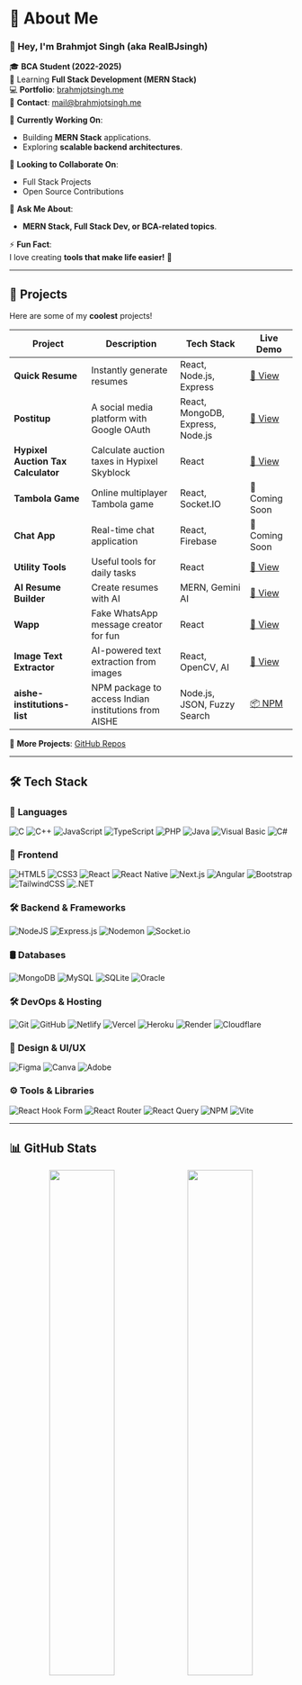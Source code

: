 # 💫 About Me  
### 👋 Hey, I'm **Brahmjot Singh** (aka **RealBJsingh**)  

🎓 **BCA Student (2022-2025)**  
🌱 Learning **Full Stack Development (MERN Stack)**  
💻 **Portfolio**: [brahmjotsingh.me](https://brahmjotsingh.me)  
📧 **Contact**: [mail@brahmjotsingh.me](mailto:mail@brahmjotsingh.me)  

🔭 **Currently Working On**:  
- Building **MERN Stack** applications.  
- Exploring **scalable backend architectures**.  

🤝 **Looking to Collaborate On**:  
- Full Stack Projects  
- Open Source Contributions  

💬 **Ask Me About**:  
- **MERN Stack, Full Stack Dev, or BCA-related topics**.  

⚡ **Fun Fact**:  
I love creating **tools that make life easier!** 🚀  

---

## 🚀 Projects  
Here are some of my **coolest** projects!  

| Project                            | Description                                          | Tech Stack                       | Live Demo                                                       |
| ---------------------------------- | ---------------------------------------------------- | -------------------------------- | --------------------------------------------------------------- |
| **Quick Resume**                   | Instantly generate resumes                           | React, Node.js, Express          | [🔗 View](https://quickresumehack.netlify.app/)                 |
| **Postitup**                       | A social media platform with Google OAuth            | React, MongoDB, Express, Node.js | [🔗 View](https://postitup.netlify.app/)                        |
| **Hypixel Auction Tax Calculator** | Calculate auction taxes in Hypixel Skyblock          | React                            | [🔗 View](https://auction-tax.netlify.app/)                     |
| **Tambola Game**                   | Online multiplayer Tambola game                      | React, Socket.IO                 | 🔗 Coming Soon                                                  |
| **Chat App**                       | Real-time chat application                           | React, Firebase                  | 🔗 Coming Soon                                                  |
| **Utility Tools**                  | Useful tools for daily tasks                         | React                            | [🔗 View](https://tools-utility.netlify.app/)                   |
| **AI Resume Builder**              | Create resumes with AI                               | MERN, Gemini AI                  | [🔗 View](https://aibuildresume.netlify.app/)                   |
| **Wapp**                           | Fake WhatsApp message creator for fun                | React                            | [🔗 View](https://fakemessagetoolwhats-app.netlify.app/)        |
| **Image Text Extractor**           | AI-powered text extraction from images               | React, OpenCV, AI                | [🔗 View](https://image-text-extractor2.vercel.app/)            |
| **aishe-institutions-list**        | NPM package to access Indian institutions from AISHE | Node.js, JSON, Fuzzy Search      | [📦 NPM](https://www.npmjs.com/package/aishe-institutions-list) |




🔗 **More Projects**: [GitHub Repos](https://github.com/BrahmjotSingh0)  

---

## 🛠️ **Tech Stack**  

### 🚀 **Languages**  
![C](https://img.shields.io/badge/c-%2300599C.svg?style=flat&logo=c&logoColor=white) ![C++](https://img.shields.io/badge/c++-%2300599C.svg?style=flat&logo=c%2B%2B&logoColor=white) ![JavaScript](https://img.shields.io/badge/javascript-%23323330.svg?style=flat&logo=javascript&logoColor=%23F7DF1E) ![TypeScript](https://img.shields.io/badge/typescript-%23007ACC.svg?style=flat&logo=typescript&logoColor=white) ![PHP](https://img.shields.io/badge/php-%23777BB4.svg?style=flat&logo=php&logoColor=white) ![Java](https://img.shields.io/badge/java-%23ED8B00.svg?style=flat&logo=java&logoColor=white) ![Visual Basic](https://img.shields.io/badge/Visual%20Basic-%23512BD4.svg?style=flat&logo=dot-net&logoColor=white) ![C#](https://img.shields.io/badge/C%23-239120?style=flat&logo=c-sharp&logoColor=white)  

### 🎨 **Frontend**  
![HTML5](https://img.shields.io/badge/html5-%23E34F26.svg?style=flat&logo=html5&logoColor=white) ![CSS3](https://img.shields.io/badge/css3-%231572B6.svg?style=flat&logo=css3&logoColor=white) ![React](https://img.shields.io/badge/react-%2320232a.svg?style=flat&logo=react&logoColor=%2361DAFB) ![React Native](https://img.shields.io/badge/react_native-%2320232a.svg?style=flat&logo=react&logoColor=%2361DAFB) ![Next.js](https://img.shields.io/badge/Next-black?style=flat&logo=next.js&logoColor=white) ![Angular](https://img.shields.io/badge/angular-%23DD0031.svg?style=flat&logo=angular&logoColor=white) ![Bootstrap](https://img.shields.io/badge/bootstrap-%238511FA.svg?style=flat&logo=bootstrap&logoColor=white) ![TailwindCSS](https://img.shields.io/badge/tailwindcss-%2338B2AC.svg?style=flat&logo=tailwind-css&logoColor=white) ![.NET](https://img.shields.io/badge/.NET-512BD4?style=flat&logo=dot-net&logoColor=white)  

### 🛠 **Backend & Frameworks**  
![NodeJS](https://img.shields.io/badge/node.js-6DA55F?style=flat&logo=node.js&logoColor=white) ![Express.js](https://img.shields.io/badge/express.js-%23404d59.svg?style=flat&logo=express&logoColor=%2361DAFB) ![Nodemon](https://img.shields.io/badge/NODEMON-%23323330.svg?style=flat&logo=nodemon&logoColor=%BBDEAD) ![Socket.io](https://img.shields.io/badge/Socket.io-black?style=flat&logo=socket.io&badgeColor=010101)  

### 🛢 **Databases**  
![MongoDB](https://img.shields.io/badge/MongoDB-%234ea94b.svg?style=flat&logo=mongodb&logoColor=white) ![MySQL](https://img.shields.io/badge/mysql-4479A1.svg?style=flat&logo=mysql&logoColor=white) ![SQLite](https://img.shields.io/badge/sqlite-%2307405e.svg?style=flat&logo=sqlite&logoColor=white) ![Oracle](https://img.shields.io/badge/Oracle-F80000?style=flat&logo=oracle&logoColor=white)  

### 🛠 **DevOps & Hosting**  
![Git](https://img.shields.io/badge/git-%23F05033.svg?style=flat&logo=git&logoColor=white) ![GitHub](https://img.shields.io/badge/github-%23121011.svg?style=flat&logo=github&logoColor=white) ![Netlify](https://img.shields.io/badge/netlify-%23000000.svg?style=flat&logo=netlify&logoColor=#00C7B7) ![Vercel](https://img.shields.io/badge/vercel-%23000000.svg?style=flat&logo=vercel&logoColor=white) ![Heroku](https://img.shields.io/badge/heroku-%23430098.svg?style=flat&logo=heroku&logoColor=white) ![Render](https://img.shields.io/badge/Render-%46E3B7.svg?style=flat&logo=render&logoColor=white) ![Cloudflare](https://img.shields.io/badge/Cloudflare-F38020?style=flat&logo=Cloudflare&logoColor=white)  

### 🎨 **Design & UI/UX**  
![Figma](https://img.shields.io/badge/figma-%23F24E1E.svg?style=flat&logo=figma&logoColor=white) ![Canva](https://img.shields.io/badge/Canva-%2300C4CC.svg?style=flat&logo=Canva&logoColor=white) ![Adobe](https://img.shields.io/badge/adobe-%23FF0000.svg?style=flat&logo=adobe&logoColor=white)  

### ⚙️ **Tools & Libraries**  
![React Hook Form](https://img.shields.io/badge/React%20Hook%20Form-%23EC5990.svg?style=flat&logo=reacthookform&logoColor=white) ![React Router](https://img.shields.io/badge/React_Router-CA4245?style=flat&logo=react-router&logoColor=white) ![React Query](https://img.shields.io/badge/-React%20Query-FF4154?style=flat&logo=react%20query&logoColor=white) ![NPM](https://img.shields.io/badge/NPM-%23CB3837.svg?style=flat&logo=npm&logoColor=white) ![Vite](https://img.shields.io/badge/vite-%23646CFF.svg?style=flat&logo=vite&logoColor=white)  

---

## 📊 GitHub Stats  
<div align="center">
  <img src="https://github-readme-stats.vercel.app/api?username=BrahmjotSingh0&theme=tokyonight&hide_border=false&include_all_commits=true&count_private=true" width="48%" />
  <img src="https://github-readme-streak-stats.herokuapp.com/?user=BrahmjotSingh0&theme=tokyonight&hide_border=false" width="48%" />
  <br>
  <img src="https://github-readme-stats.vercel.app/api/top-langs/?username=BrahmjotSingh0&theme=tokyonight&hide_border=false&layout=compact" width="48%" />
</div>  

---

## 🏆 GitHub Trophies  
<p align="center">
  <img src="https://github-profile-trophy.vercel.app/?username=BrahmjotSingh0&theme=tokyonight&no-frame=false&no-bg=true&margin-w=4" />
</p>  

---

## 🎯 Random Dev Quote  
<p align="center">
  <img src="https://quotes-github-readme.vercel.app/api?type=horizontal&theme=tokyonight" />
</p>  

---

## 📢 Connect with Me  
[![LinkedIn](https://img.shields.io/badge/LinkedIn-%230077B5.svg?logo=linkedin&logoColor=white)](https://linkedin.com/in/brahmjot-singh1)  

💻 **Let's Build Something Amazing!** 🚀  
